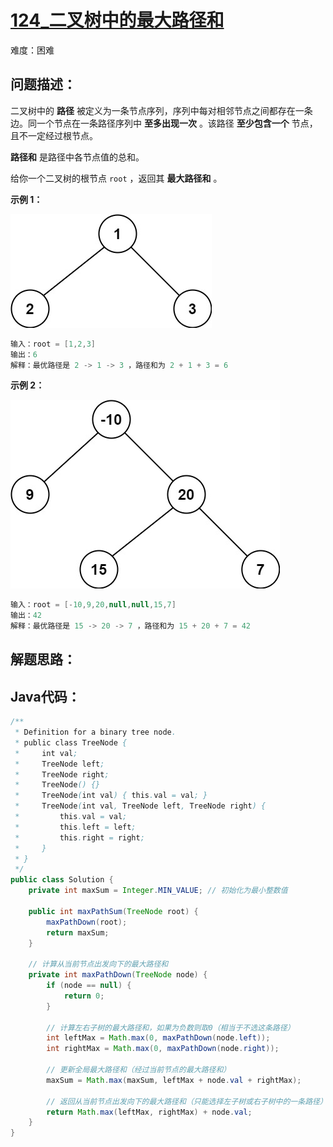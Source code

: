 # [124_二叉树中的最大路径和](https://leetcode.cn/problems/binary-tree-maximum-path-sum/)

难度：困难

## 问题描述：

二叉树中的 **路径** 被定义为一条节点序列，序列中每对相邻节点之间都存在一条边。同一个节点在一条路径序列中 **至多出现一次** 。该路径 **至少包含一个** 节点，且不一定经过根节点。

**路径和** 是路径中各节点值的总和。

给你一个二叉树的根节点 `root` ，返回其 **最大路径和** 。

**示例 1：**

![img](../../assets/imgs/exx1.jpg)

```java
输入：root = [1,2,3]
输出：6
解释：最优路径是 2 -> 1 -> 3 ，路径和为 2 + 1 + 3 = 6
```

**示例 2：**

![img](../../assets/imgs/exx2.jpg)

```java
输入：root = [-10,9,20,null,null,15,7]
输出：42
解释：最优路径是 15 -> 20 -> 7 ，路径和为 15 + 20 + 7 = 42
```







## 解题思路：



## Java代码：

```java
/**
 * Definition for a binary tree node.
 * public class TreeNode {
 *     int val;
 *     TreeNode left;
 *     TreeNode right;
 *     TreeNode() {}
 *     TreeNode(int val) { this.val = val; }
 *     TreeNode(int val, TreeNode left, TreeNode right) {
 *         this.val = val;
 *         this.left = left;
 *         this.right = right;
 *     }
 * }
 */
public class Solution {
    private int maxSum = Integer.MIN_VALUE; // 初始化为最小整数值
    
    public int maxPathSum(TreeNode root) {
        maxPathDown(root);
        return maxSum;
    }
    
    // 计算从当前节点出发向下的最大路径和
    private int maxPathDown(TreeNode node) {
        if (node == null) {
            return 0;
        }
        
        // 计算左右子树的最大路径和，如果为负数则取0（相当于不选这条路径）
        int leftMax = Math.max(0, maxPathDown(node.left));
        int rightMax = Math.max(0, maxPathDown(node.right));
        
        // 更新全局最大路径和（经过当前节点的最大路径和）
        maxSum = Math.max(maxSum, leftMax + node.val + rightMax);
        
        // 返回从当前节点出发向下的最大路径和（只能选择左子树或右子树中的一条路径）
        return Math.max(leftMax, rightMax) + node.val;
    }
}
```

